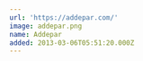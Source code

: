 ```yaml
---
url: 'https://addepar.com/'
image: addepar.png
name: Addepar
added: 2013-03-06T05:51:20.000Z
---
```

